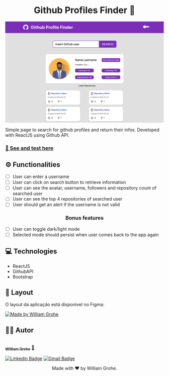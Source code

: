 <h1 align="center">  Github Profiles Finder 🔎</h1>

<img align="center" src="./src/assets/images/layout.jpg">

Simple page to search for github profiles and return their infos.
Developed with ReactJS using Github API.

<h3><a  href="https://wg-login-react.vercel.app/"  target="_blank">🚀 See and test here </a></h3>

## ⚙️ Functionalities
-   [ ] User can enter a username
-   [ ] User can click on search button to retrieve information
-   [ ] User can see the avatar, username, followers and repository count of searched user
-   [ ] User can see the top 4 repositories of searched user
-   [ ] User should get an alert if the username is not valid

<h3 align="center">Bonus features</h3>

-  [ ] User can toggle dark/light mode
-  [ ] Selected mode should persist when user comes back to the app again

## 💻 Technologies
- ReactJS 
- GithubAPI 
- Bootstrap

## 🎨 Layout
O layout da aplicação está disponível no Figma:

<a target="_blank" href="https://www.figma.com/file/K0HCr2QlqwT7GtfzEe1YRs/Github-Profile-Finder?node-id=0%3A1">
  <img alt="Made by William Grohe" src="https://img.shields.io/badge/Acessar%20Layout%20-Figma-%2304D361">
</a>


## 🦸‍♂️ Autor
<a href="https://williamgrohe.github.io/">
 <img align="center" style="border-radius: 50%;" src="https://media-exp1.licdn.com/dms/image/C4E03AQEHPMde8rCohg/profile-displayphoto-shrink_200_200/0/1629258171132?e=1650499200&v=beta&t=w7RNELRblLLDOW1V2UypG3ZF8HjjjesvfKHDYS3d3H8" width="100px;" alt=""/>
 <br />
 <sub><b>William Grohe</b></sub></a> <a href="https://williamgrohe.github.io/" title="Author">🚀</a>
 
[![Linkedin Badge](https://img.shields.io/badge/-William-blue?style=flat-square&logo=Linkedin&logoColor=white&link=https://www.linkedin.com/in/williamgrohe/)](https://www.linkedin.com/in/tgmarinho/) [![Gmail Badge](https://img.shields.io/badge/-Email-c14438?style=flat-square&logo=Gmail&logoColor=white&link=mailto:tgmarinho@gmail.com)](mailto:william.grohe@gmail.com)

<p  align="center">Made with ❤️ by William Grohe.</p>